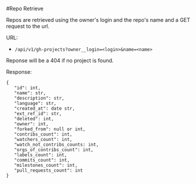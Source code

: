 #Repo Retrieve

Repos are retrieved using the owner's login and the repo's name and a GET request to the url.

URL:
 - `/api/v1/gh-projects?owner__login=<login>&name=<name>`

 Reponse will be a 404 if no project is found.

 Response:
 ```
{
    "id": int,
    "name": str,
    "description": str,
    "language": str,
    "created_at": date str,
    "ext_ref_id": str,
    "deleted": int,
    "owner": int,
    "forked_from": null or int,    
    "contribs_count": int,
    "watchers_count": int,
    "watch_not_contribs_counts: int,
    "orgs_of_contribs_count": int,
    "labels_count": int,
    "commits_count": int,
    "milestones_count": int,
    "pull_requests_count": int
}
 ```
